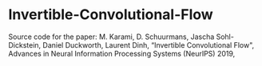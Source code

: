# Invertible-Convolutional-Flow
Source code for the paper: M. Karami, D. Schuurmans, Jascha Sohl-Dickstein, Daniel Duckworth, Laurent Dinh, “Invertible Convolutional Flow", Advances in Neural Information Processing Systems (NeurIPS) 2019,
